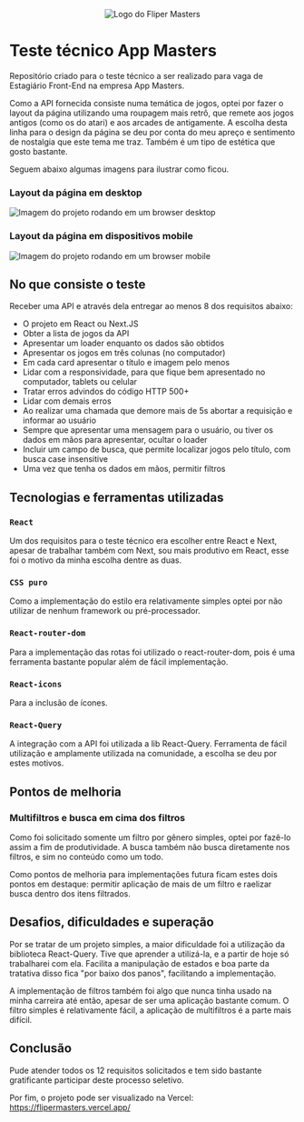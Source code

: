 <p align="center">
<img src="https://github.com/Deivz/appmasters-test/assets/78604613/a5fd63ca-95dc-438c-89c1-e5ae4cc9ff9e" alt="Logo do Fliper Masters" />
</p>

# Teste técnico App Masters

Repositório criado para o teste técnico a ser realizado para vaga de Estagiário Front-End na empresa App Masters.

Como a API fornecida consiste numa temática de jogos, optei por fazer o layout da página utilizando uma roupagem mais retrô, que remete aos jogos antigos (como os do atari) e aos arcades de antigamente.
A escolha desta linha para o design da página se deu por conta do meu apreço e sentimento de nostalgia que este tema me traz. Também é um tipo de estética que gosto bastante.

Seguem abaixo algumas imagens para ilustrar como ficou.

### Layout da página em desktop
<img src="https://github.com/Deivz/appmasters-test/assets/78604613/2672f926-caf1-4511-ad92-adc3a77448d7" alt="Imagem do projeto rodando em um browser desktop" />

### Layout da página em dispositivos mobile
<img src="https://github.com/Deivz/appmasters-test/assets/78604613/9bc957cc-0044-4858-bd84-d8db9041f3c0" alt="Imagem do projeto rodando em um browser mobile" />

## No que consiste o teste

Receber uma API e através dela entregar ao menos 8 dos requisitos abaixo:

- O projeto em React ou Next.JS
- Obter a lista de jogos da API
- Apresentar um loader enquanto os dados são obtidos
- Apresentar os jogos em três colunas (no computador)
- Em cada card apresentar o título e imagem pelo menos
- Lidar com a responsividade, para que fique bem apresentado no computador, tablets ou celular
- Tratar erros advindos do código HTTP 500+
- Lidar com demais erros
- Ao realizar uma chamada que demore mais de 5s abortar a requisição e informar ao usuário
- Sempre que apresentar uma mensagem para o usuário, ou tiver os dados em mãos para apresentar, ocultar o loader
- Incluir um campo de busca, que permite localizar jogos pelo título, com busca case insensitive
- Uma vez que tenha os dados em mãos, permitir filtros

## Tecnologias e ferramentas utilizadas
### `React`
Um dos requisitos para o teste técnico era escolher entre React e Next, apesar de trabalhar também com Next, sou mais produtivo em React, esse foi o motivo da minha escolha dentre as duas.

### `CSS puro`
Como a implementação do estilo era relativamente simples optei por não utilizar de nenhum framework ou pré-processador.

### `React-router-dom`
Para a implementação das rotas foi utilizado o react-router-dom, pois é uma ferramenta bastante popular além de fácil implementação.

### `React-icons`
Para a inclusão de ícones.

### `React-Query`
A integração com a API foi utilizada a lib React-Query.
Ferramenta de fácil utilização e amplamente utilizada na comunidade, a escolha se deu por estes motivos.


## Pontos de melhoria
### Multifiltros e busca em cima dos filtros
Como foi solicitado somente um filtro por gênero simples, optei por fazê-lo assim a fim de produtividade. A busca também não busca diretamente nos filtros, e sim no conteúdo como um todo.

Como pontos de melhoria para implementações futura ficam estes dois pontos em destaque: permitir aplicação de mais de um filtro e raelizar busca dentro dos itens filtrados.

## Desafios, dificuldades e superação
Por se tratar de um projeto simples, a maior dificuldade foi a utilização da biblioteca React-Query. Tive que aprender a utilizá-la, e a partir de hoje só trabalharei com ela.
Facilita a manipulação de estados e boa parte da tratativa disso fica "por baixo dos panos", facilitando a implementação.

A implementação de filtros também foi algo que nunca tinha usado na minha carreira até então, apesar de ser uma aplicação bastante comum. O filtro simples é relativamente fácil, a aplicação de multifiltros é a parte
mais difícil.

## Conclusão
Pude atender todos os 12 requisitos solicitados e tem sido bastante gratificante participar deste processo seletivo.

Por fim, o projeto pode ser visualizado na Vercel: https://flipermasters.vercel.app/
